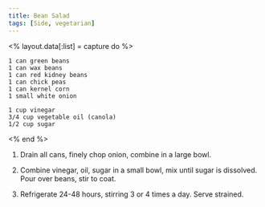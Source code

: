 ```yaml
---
title: Bean Salad
tags: [Side, vegetarian]
---
```


<% layout.data[:list] = capture do %>
```
1 can green beans
1 can wax beans
1 can red kidney beans
1 can chick peas
1 can kernel corn
1 small white onion

1 cup vinegar
3/4 cup vegetable oil (canola)
1/2 cup sugar
```
<% end %>

1. Drain all cans, finely chop onion, combine in a large bowl.

2. Combine vinegar, oil, sugar in a small bowl, mix until sugar is dissolved. Pour over beans, stir to coat.

3. Refrigerate 24-48 hours, stirring 3 or 4 times a day. Serve strained.
